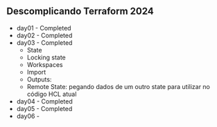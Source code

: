 ## Descomplicando Terraform 2024

- day01 - Completed
- day02 - Completed
- day03 - Completed
    - State
    - Locking state
    - Workspaces
    - Import
    - Outputs:
	- Remote State: pegando dados de um outro state para utilizar no código HCL atual
- day04 - Completed
- day05 - Completed
- day06 - 
